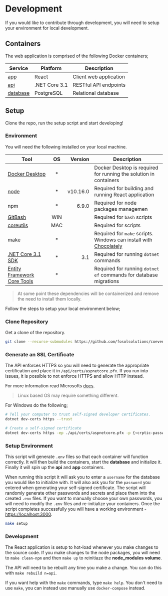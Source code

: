 # Development

If you would like to contribute through development, you will need to setup your environment for local development.

## Containers

The web application is comprised of the following Docker containers;

| Service                        | Platform      | Description            |
| ------------------------------ | ------------- | ---------------------- |
| [app](./app/README.md)         | React         | Client web application |
| [api](./api/README.md)         | .NET Core 3.1 | RESTful API endpoints  |
| [database](./api/db/README.md) | PostgreSQL    | Relational database    |

## Setup

Clone the repo, run the setup script and start developing!

### Environment

You will need the following installed on your local machine.

| Tool                                                                                             | OS  |  Version | Description                                                                                         |
| ------------------------------------------------------------------------------------------------ | :-: | -------: | --------------------------------------------------------------------------------------------------- |
| [Docker Desktop](https://www.docker.com/products/docker-desktop)                                 | \*  |          | Docker Desktop is required for running the solution in containers                                   |
| [node](https://www.npmjs.com/get-npm)                                                            | \*  | v10.16.0 | Required for building and running React application                                                 |
| npm                                                                                              | \*  |    6.9.0 | Required for node packages managemen                                                                |
| [GitBash](https://git-scm.com/downloads)                                                         | WIN |          | Required for `bash` scripts                                                                         |
| [coreutils](https://formulae.brew.sh/formula/coreutils)                                          | MAC |          | Required for scripts                                                                                |
| make                                                                                             | \*  |          | Required for `make` scripts. Windows can install with [Chocolately](https://chocolatey.org/install) |
| [.NET Core 3.1 SDK](https://docs.microsoft.com/en-us/dotnet/core/install/windows?tabs=netcore31) | \*  |      3.1 | Required for running `dotnet` commands                                                              |
| [Entity Framework Core Tools](https://docs.microsoft.com/en-us/ef/core/miscellaneous/cli/dotnet) | \*  |          | Required for running `dotnet ef` commands for database migrations                                   |

> At some point these dependencies will be containerized and remove the need to install them locally.

Follow the steps to setup your local environment below;

### Clone Repository

Get a clone of the repository.

```bash
git clone --recurse-submodules https://github.com/fosolsolutions/coevent.web.git
```

### Generate an SSL Certificate

The API enforces HTTPS so you will need to generate the appropriate certification and place it in `/api/certs/aspnetcore.pfx`.
If you run into issues, it is possible to not enforce HTTPS and allow HTTP instead.

For more information read Microsofts [docs](https://docs.microsoft.com/en-us/aspnet/core/security/enforcing-ssl?view=aspnetcore-3.1&tabs=visual-studio).

> Linux based OS may require something different.

For Windows do the following;

```bash
# Tell your computer to trust self-signed developer certificates.
dotnet dev-certs https --trust

# Create a self-signed certificate
dotnet dev-certs https -ep ./api/certs/aspnetcore.pfx -p {<crptic-password>}
```

### Setup Environment

This script will generate `.env` files so that each container will function correctly.
It will then build the containers, start the **database** and initialize it.
Finally it will spin up the **api** and **app** containers.

When running this script it will ask you to enter a `username` for the database you would like to initialize with.
It will also ask you for the `password` you entered when generating your self-signed certificate.
The script will randomly generate other passwords and secrets and place them into the created `.env` files.
If you want to manually choose your own passwords, you will need to modify the `.env` files and re-initialize your containers.
Once the script completes successfully you will have a working environment - [https://localhost:3000](https://localhost:3000).

```bash
make setup
```

### Development

The React application is setup to hot-load whenever you make changes to the source code.
If you make changes to the node packages, you will need to `make clean-npm` and then `make up` to reinitiaze the **node_modules** **volume**.

The API will need to be rebuilt any time you make a change. You can do this with `make rebuild n=api`.

If you want help with the `make` commands, type `make help`.
You don't need to use `make`, you can instead use manually use `docker-compose` instead.
